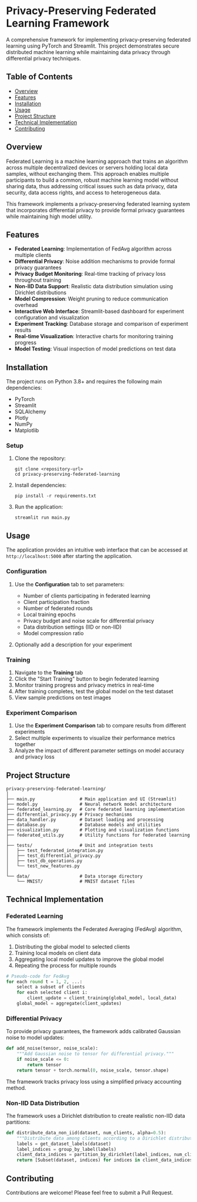 
# Privacy-Preserving Federated Learning Framework

A comprehensive framework for implementing privacy-preserving federated learning using PyTorch and Streamlit. This project demonstrates secure distributed machine learning while maintaining data privacy through differential privacy techniques.

## Table of Contents
- [Overview](#overview)
- [Features](#features)
- [Installation](#installation)
- [Usage](#usage)
- [Project Structure](#project-structure)
- [Technical Implementation](#technical-implementation)
- [Contributing](#contributing)

## Overview

Federated Learning is a machine learning approach that trains an algorithm across multiple decentralized devices or servers holding local data samples, without exchanging them. This approach enables multiple participants to build a common, robust machine learning model without sharing data, thus addressing critical issues such as data privacy, data security, data access rights, and access to heterogeneous data.

This framework implements a privacy-preserving federated learning system that incorporates differential privacy to provide formal privacy guarantees while maintaining high model utility.

## Features

- **Federated Learning**: Implementation of FedAvg algorithm across multiple clients
- **Differential Privacy**: Noise addition mechanisms to provide formal privacy guarantees
- **Privacy Budget Monitoring**: Real-time tracking of privacy loss throughout training
- **Non-IID Data Support**: Realistic data distribution simulation using Dirichlet distributions
- **Model Compression**: Weight pruning to reduce communication overhead
- **Interactive Web Interface**: Streamlit-based dashboard for experiment configuration and visualization
- **Experiment Tracking**: Database storage and comparison of experiment results
- **Real-time Visualization**: Interactive charts for monitoring training progress
- **Model Testing**: Visual inspection of model predictions on test data

## Installation

The project runs on Python 3.8+ and requires the following main dependencies:
- PyTorch
- Streamlit
- SQLAlchemy
- Plotly
- NumPy
- Matplotlib

### Setup

1. Clone the repository:
   ```
   git clone <repository-url>
   cd privacy-preserving-federated-learning
   ```

2. Install dependencies:
   ```
   pip install -r requirements.txt
   ```

3. Run the application:
   ```
   streamlit run main.py
   ```

## Usage

The application provides an intuitive web interface that can be accessed at `http://localhost:5000` after starting the application.

### Configuration

1. Use the **Configuration** tab to set parameters:
   - Number of clients participating in federated learning
   - Client participation fraction
   - Number of federated rounds
   - Local training epochs
   - Privacy budget and noise scale for differential privacy
   - Data distribution settings (IID or non-IID)
   - Model compression ratio

2. Optionally add a description for your experiment

### Training

1. Navigate to the **Training** tab
2. Click the "Start Training" button to begin federated learning
3. Monitor training progress and privacy metrics in real-time
4. After training completes, test the global model on the test dataset
5. View sample predictions on test images

### Experiment Comparison

1. Use the **Experiment Comparison** tab to compare results from different experiments
2. Select multiple experiments to visualize their performance metrics together
3. Analyze the impact of different parameter settings on model accuracy and privacy loss

## Project Structure

```
privacy-preserving-federated-learning/
│
├── main.py                 # Main application and UI (Streamlit)
├── model.py                # Neural network model architecture
├── federated_learning.py   # Core federated learning implementation
├── differential_privacy.py # Privacy mechanisms
├── data_handler.py         # Dataset loading and processing
├── database.py             # Database models and utilities
├── visualization.py        # Plotting and visualization functions
├── federated_utils.py      # Utility functions for federated learning
│
├── tests/                  # Unit and integration tests
│   ├── test_federated_integration.py
│   ├── test_differential_privacy.py
│   ├── test_db_operations.py
│   └── test_new_features.py
│
└── data/                   # Data storage directory
    └── MNIST/              # MNIST dataset files
```

## Technical Implementation

### Federated Learning

The framework implements the Federated Averaging (FedAvg) algorithm, which consists of:
1. Distributing the global model to selected clients
2. Training local models on client data
3. Aggregating local model updates to improve the global model
4. Repeating the process for multiple rounds

```python
# Pseudo-code for FedAvg
for each round t = 1, 2, ...:
    select a subset of clients
    for each selected client i:
        client_update = client_training(global_model, local_data)
    global_model = aggregate(client_updates)
```

### Differential Privacy

To provide privacy guarantees, the framework adds calibrated Gaussian noise to model updates:

```python
def add_noise(tensor, noise_scale):
    """Add Gaussian noise to tensor for differential privacy."""
    if noise_scale <= 0:
        return tensor
    return tensor + torch.normal(0, noise_scale, tensor.shape)
```

The framework tracks privacy loss using a simplified privacy accounting method.

### Non-IID Data Distribution

The framework uses a Dirichlet distribution to create realistic non-IID data partitions:

```python
def distribute_data_non_iid(dataset, num_clients, alpha=0.5):
    """Distribute data among clients according to a Dirichlet distribution."""
    labels = get_dataset_labels(dataset)
    label_indices = group_by_label(labels)
    client_data_indices = partition_by_dirichlet(label_indices, num_clients, alpha)
    return [Subset(dataset, indices) for indices in client_data_indices]
```

## Contributing

Contributions are welcome! Please feel free to submit a Pull Request.
